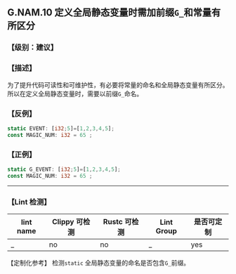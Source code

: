 ## G.NAM.10 定义全局静态变量时需加前缀`G_`和常量有所区分


### 【级别：建议】

### 【描述】

为了提升代码可读性和可维护性，有必要将常量的命名和全局静态变量有所区分。所以在定义全局静态变量时，需要以前缀`G_`命名。



### 【反例】

```rust
static EVENT: [i32;5]=[1,2,3,4,5];
const MAGIC_NUM: i32 = 65 ;
```

### 【正例】

```rust
static G_EVENT: [i32;5]=[1,2,3,4,5];
const MAGIC_NUM: i32 = 65 ;
```


---


### 【Lint 检测】

| lint name                                                    | Clippy 可检测 | Rustc 可检测 | Lint Group | 是否可定制 |
| ------------------------------------------------------------ | ------------- | ------------ | ---------- | ----- |
| _ | no           | no           | _   | yes |

【定制化参考】
检测`static` 全局静态变量的命名是否包含`G_`前缀。